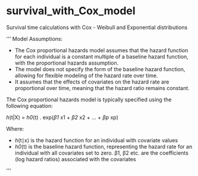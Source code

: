 # survival_with_Cox_model
Survival time calculations with Cox - Weibull and Exponential distributions

'''
Model Assumptions:
* The Cox proportional hazards model assumes that the hazard function for each individual is a constant multiple of a baseline hazard function, with the proportional hazards assumption.
* The model does not specify the form of the baseline hazard function, allowing for flexible modeling of the hazard rate over time.
* It assumes that the effects of covariates on the hazard rate are proportional over time, meaning that the hazard ratio remains constant.


The Cox proportional hazards model is typically specified using the following equation:

_h_(t|X) = _h0_(t) . exp(_β1_ x1 + _β2_ x2 + ... + _βp_ xp)

Where:
* _h_(t∣x) is the hazard function for an individual with covariate values 
* _h0_(t) is the baseline hazard function, representing the hazard rate for an individual with all covariates set to zero.
β1, β2 etc. are the coefficients (log hazard ratios) associated with the covariates

'''

